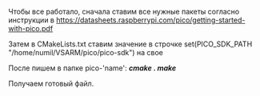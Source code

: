Чтобы все работало, сначала ставим все нужные пакеты согласно инструкции в https://datasheets.raspberrypi.com/pico/getting-started-with-pico.pdf

Затем в CMakeLists.txt ставим значение в строчке set(PICO_SDK_PATH "/home/numil/VSARM/pico/pico-sdk") на свое

После пишем в папке pico-'name':
**_cmake .
make_**

Получаем готовый файл.
